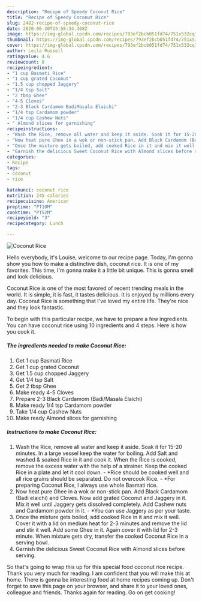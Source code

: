 ```yaml
---
description: "Recipe of Speedy Coconut Rice"
title: "Recipe of Speedy Coconut Rice"
slug: 2482-recipe-of-speedy-coconut-rice
date: 2020-06-30T15:58:34.408Z
image: https://img-global.cpcdn.com/recipes/793ef2bcb051fd74/751x532cq70/coconut-rice-recipe-main-photo.jpg
thumbnail: https://img-global.cpcdn.com/recipes/793ef2bcb051fd74/751x532cq70/coconut-rice-recipe-main-photo.jpg
cover: https://img-global.cpcdn.com/recipes/793ef2bcb051fd74/751x532cq70/coconut-rice-recipe-main-photo.jpg
author: Leila Russell
ratingvalue: 4.6
reviewcount: 8
recipeingredient:
- "1 cup Basmati Rice"
- "1 cup grated Coconut"
- "1.5 cup chopped Jaggery"
- "1/4 tsp Salt"
- "2 tbsp Ghee"
- "4-5 Cloves"
- "2-3 Black Cardamom BadiMasala Elaichi"
- "1/4 tsp Cardamom powder"
- "1/4 cup Cashew Nuts"
- " Almond slices for garnishing"
recipeinstructions:
- "Wash the Rice, remove all water and keep it aside. Soak it for 15-20 minutes. In a large vessel keep the water for boiling. Add Salt and washed &amp; soaked Rice in it and cook it. When the Rice is cooked, remove the excess water with the help of a strainer. Keep the cooked Rice in a plate and let it cool down.  *Rice should be cooked well and all rice grains should be separated. Do not overcook Rice. *For preparing Coconut Rice, I always use whole Basmati rice."
- "Now heat pure Ghee in a wok or non-stick pan. Add Black Cardamom (Badi elaichi) and Cloves. Now add grated Coconut and Jaggery in it. Mix it well until Jaggery gets dissolved completely. Add Cashew nuts and Cardamom powder in it. *You can use Jaggery as per your taste."
- "Once the mixture gets boiled, add cooked Rice in it and mix it well. Cover it with a lid on medium heat for 2-3 minutes and remove the lid and stir it well. Add some Ghee in it. Again cover it with lid for 2-3 minute. When mixture gets dry, transfer the cooked Coconut Rice in a serving bowl."
- "Garnish the delicious Sweet Coconut Rice with Almond slices before serving."
categories:
- Recipe
tags:
- coconut
- rice

katakunci: coconut rice 
nutrition: 245 calories
recipecuisine: American
preptime: "PT10M"
cooktime: "PT52M"
recipeyield: "3"
recipecategory: Lunch

---
```



![Coconut Rice](https://img-global.cpcdn.com/recipes/793ef2bcb051fd74/751x532cq70/coconut-rice-recipe-main-photo.jpg)

Hello everybody, it's Louise, welcome to our recipe page. Today, I'm gonna show you how to make a distinctive dish, coconut rice. It is one of my favorites. This time, I'm gonna make it a little bit unique. This is gonna smell and look delicious.

Coconut Rice is one of the most favored of recent trending meals in the world. It is simple, it is fast, it tastes delicious. It is enjoyed by millions every day. Coconut Rice is something that I've loved my entire life. They're nice and they look fantastic.




To begin with this particular recipe, we have to prepare a few ingredients. You can have coconut rice using 10 ingredients and 4 steps. Here is how you cook it.

<!--inarticleads1-->

##### The ingredients needed to make Coconut Rice:

1. Get 1 cup Basmati Rice
1. Get 1 cup grated Coconut
1. Get 1.5 cup chopped Jaggery
1. Get 1/4 tsp Salt
1. Get 2 tbsp Ghee
1. Make ready 4-5 Cloves
1. Prepare 2-3 Black Cardamom (Badi/Masala Elaichi)
1. Make ready 1/4 tsp Cardamom powder
1. Take 1/4 cup Cashew Nuts
1. Make ready  Almond slices for garnishing




<!--inarticleads2-->

##### Instructions to make Coconut Rice:

1. Wash the Rice, remove all water and keep it aside. Soak it for 15-20 minutes. In a large vessel keep the water for boiling. Add Salt and washed &amp; soaked Rice in it and cook it. When the Rice is cooked, remove the excess water with the help of a strainer. Keep the cooked Rice in a plate and let it cool down.  - *Rice should be cooked well and all rice grains should be separated. Do not overcook Rice. - *For preparing Coconut Rice, I always use whole Basmati rice.
1. Now heat pure Ghee in a wok or non-stick pan. Add Black Cardamom (Badi elaichi) and Cloves. Now add grated Coconut and Jaggery in it. Mix it well until Jaggery gets dissolved completely. Add Cashew nuts and Cardamom powder in it. - *You can use Jaggery as per your taste.
1. Once the mixture gets boiled, add cooked Rice in it and mix it well. Cover it with a lid on medium heat for 2-3 minutes and remove the lid and stir it well. Add some Ghee in it. Again cover it with lid for 2-3 minute. When mixture gets dry, transfer the cooked Coconut Rice in a serving bowl.
1. Garnish the delicious Sweet Coconut Rice with Almond slices before serving.




So that's going to wrap this up for this special food coconut rice recipe. Thank you very much for reading. I am confident that you will make this at home. There is gonna be interesting food at home recipes coming up. Don't forget to save this page on your browser, and share it to your loved ones, colleague and friends. Thanks again for reading. Go on get cooking!
